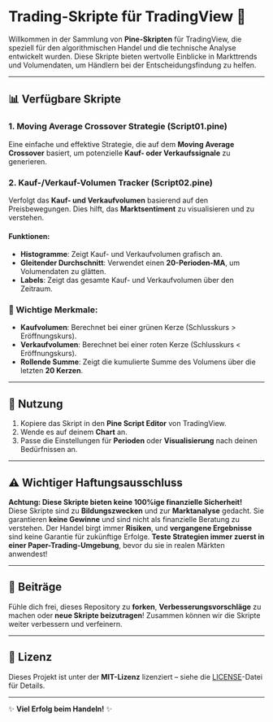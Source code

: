 # Trading-Skripte für TradingView 🚀

Willkommen in der Sammlung von **Pine-Skripten** für TradingView, die speziell für den algorithmischen Handel und die technische Analyse entwickelt wurden. Diese Skripte bieten wertvolle Einblicke in Markttrends und Volumendaten, um Händlern bei der Entscheidungsfindung zu helfen.

---

## 📊 Verfügbare Skripte

### 1. **Moving Average Crossover Strategie (Script01.pine)**  
Eine einfache und effektive Strategie, die auf dem **Moving Average Crossover** basiert, um potenzielle **Kauf- oder Verkaufssignale** zu generieren.

### 2. **Kauf-/Verkauf-Volumen Tracker (Script02.pine)**  
Verfolgt das **Kauf- und Verkaufvolumen** basierend auf den Preisbewegungen. Dies hilft, das **Marktsentiment** zu visualisieren und zu verstehen.

#### Funktionen:
- **Histogramme**: Zeigt Kauf- und Verkaufvolumen grafisch an.
- **Gleitender Durchschnitt**: Verwendet einen **20-Perioden-MA**, um Volumendaten zu glätten.
- **Labels**: Zeigt das gesamte Kauf- und Verkaufvolumen über den Zeitraum.

### 🏅 Wichtige Merkmale:
- **Kaufvolumen**: Berechnet bei einer grünen Kerze (Schlusskurs > Eröffnungskurs).
- **Verkaufvolumen**: Berechnet bei einer roten Kerze (Schlusskurs < Eröffnungskurs).
- **Rollende Summe**: Zeigt die kumulierte Summe des Volumens über die letzten **20 Kerzen**.

---

## 🚀 Nutzung

1. Kopiere das Skript in den **Pine Script Editor** von TradingView.
2. Wende es auf deinem **Chart** an.
3. Passe die Einstellungen für **Perioden** oder **Visualisierung** nach deinen Bedürfnissen an.

---

## ⚠️ Wichtiger Haftungsausschluss

**Achtung: Diese Skripte bieten keine 100%ige finanzielle Sicherheit!**  
Diese Skripte sind zu **Bildungszwecken** und zur **Marktanalyse** gedacht. Sie garantieren **keine Gewinne** und sind nicht als finanzielle Beratung zu verstehen. Der Handel birgt immer **Risiken**, und **vergangene Ergebnisse** sind keine Garantie für zukünftige Erfolge. **Teste Strategien immer zuerst in einer Paper-Trading-Umgebung**, bevor du sie in realen Märkten anwendest!

---

## 🤝 Beiträge

Fühle dich frei, dieses Repository zu **forken**, **Verbesserungsvorschläge** zu machen oder **neue Skripte beizutragen**! Zusammen können wir die Skripte weiter verbessern und verfeinern.

---

## 📝 Lizenz

Dieses Projekt ist unter der **MIT-Lizenz** lizenziert – siehe die [LICENSE](LICENSE)-Datei für Details.

---

✨ **Viel Erfolg beim Handeln!** ✨

